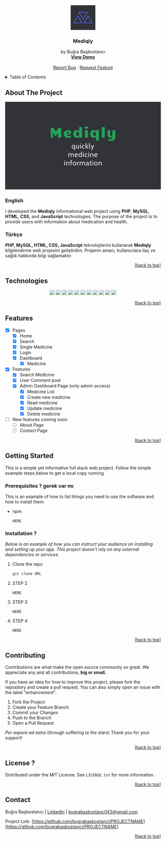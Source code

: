 <a name="readme-top"></a>

<!-- PROJECT LOGO -->
<br />
<div align="center">
  <a href="#">
    <img src="/mediqly.png" alt="Logo" width="80" height="80">
  </a>

  <h3 align="center">Mediqly</h3>
 <p align="center">
    by Buğra Başbostancı
    <br />
    <a href="link"><strong>View Demo</strong></a>
    <br />
    <br />
    <a href="link">Report Bug</a>
    ·
    <a href="link">Request Feature</a>
  </p>
</div>

<details>
  <summary>Table of Contents</summary>
  <ol>
    <li>
      <a href="#about-the-project">About The Project</a>
      <ul>
        <li><a href="#technologies">Technologies</a></li>
        <li><a href="#features">Features</a></li>
      </ul>
    </li>
    <li>
      <a href="#getting-started">Getting Started</a>
      <ul>
        <li><a href="#prerequisites">Prerequisites</a></li>
        <li><a href="#installation">Installation</a></li>
      </ul>
    </li>
    <li><a href="#contributing">Contributing</a></li>
    <li><a href="#license">License</a></li>
    <li><a href="#contact">Contact</a></li>
  </ol>
</details>

## About The Project

<img src="/mediqly-wallpaper.png" alt="Alt text" title="Optional title">

### English

I developed the **Mediqly** informational web project using **PHP**, **MySQL**, **HTML**, **CSS**, and **JavaScript** technologies. The purpose of the project is to provide users with information about medication and health.

### Türkçe

**PHP, MySQL, HTML, CSS, JavaScript** teknolojilerini kullanarak **Mediqly** bilgilendirme web projesini geliştirdim. Projenin amacı, kullanıcılara ilaç ve sağlık hakkında bilgi sağlamaktır.

<p align="right">[<a href="#readme-top">back to top</a>]</p>

## Technologies

<p align="center">
  <a><img src="https://img.shields.io/badge/php-%23777BB4.svg?style=for-the-badge&logo=php&logoColor=white"/></a>
  <a><img src="https://img.shields.io/badge/mysql-%2300f.svg?style=for-the-badge&logo=mysql&logoColor=white"/></a>
  <a><img src="https://img.shields.io/badge/html5-%23E34F26.svg?style=for-the-badge&logo=html5&logoColor=white"/></a>
  <a><img src="https://img.shields.io/badge/css3-%231572B6.svg?style=for-the-badge&logo=css3&logoColor=white"/></a>
  <a><img src="https://img.shields.io/badge/bootstrap-%238511FA.svg?style=for-the-badge&logo=bootstrap&logoColor=white"/></a>
  <a><img src="https://img.shields.io/badge/javascript-%23323330.svg?style=for-the-badge&logo=javascript&logoColor=%23F7DF1E"/></a>
  <a><img src="https://img.shields.io/badge/git-%23F05033.svg?style=for-the-badge&logo=git&logoColor=white"/></a>
  <a><img src="https://img.shields.io/badge/github-%23121011.svg?style=for-the-badge&logo=github&logoColor=white"/></a>
  <a><img src="https://img.shields.io/badge/markdown-%23000000.svg?style=for-the-badge&logo=markdown&logoColor=white"/></a>
  <a><img src="https://img.shields.io/badge/Visual%20Studio%20Code-0078d7.svg?style=for-the-badge&logo=visual-studio-code&logoColor=white"/></a>
  <a><img src="https://img.shields.io/badge/vercel-%23000000.svg?style=for-the-badge&logo=vercel&logoColor=white"/></a>

</p>

<p align="right">[<a href="#readme-top">back to top</a>]</p>

<!-- Features -->

## Features

- [x] Pages
  - [x] Home
  - [x] Search
  - [x] Single Medicine
  - [x] Login
  - [x] Dashboard
    - [x] Medicine
- [x] Features
  - [x] Search Medicine
  - [x] User Comment post
  - [x] Admin Dashboard Page (only admin access)
    - [x] Medicine List
    - [x] Create new medicine
    - [x] Read medicine
    - [x] Update medicine
    - [x] Delete medicine
- [ ] New features coming soon
  - [ ] About Page
  - [ ] Contact Page

<p align="right">[<a href="#readme-top">back to top</a>]</p>

<!-- GETTING STARTED -->

## Getting Started

This is a simple yet informative full stack web project. Follow the simple example steps below to get a local copy running.

### Prerequisites ? gerek var mı

This is an example of how to list things you need to use the software and how to install them.

- npm
  ```
  HERE
  ```

### Installation ?

_Below is an example of how you can instruct your audience on installing and setting up your app. This project doesn't rely on any external dependencies or services._

1. Clone the repo
   ```sh
   git clone URL
   ```
2. STEP 2
   ```
   HERE
   ```
3. STEP 3
   ```
   HERE
   ```
4. STEP 4
   ```
   HERE
   ```

<p align="right">[<a href="#readme-top">back to top</a>]</p>

<!-- CONTRIBUTING -->

## Contributing

Contributions are what make the open source community so great. We appreciate any and all contributions, **big or small.**

If you have an idea for how to improve this project, please fork the repository and create a pull request. You can also simply open an issue with the label "enhancement".

1. Fork the Project
2. Create your Feature Branch
3. Commit your Changes
4. Push to the Branch
5. Open a Pull Request

_Per aspera ad astra_ (through suffering to the stars)
Thank you for your support!

<p align="right">[<a href="#readme-top">back to top</a>]</p>

<!-- LICENSE -->

## License ?

Distributed under the MIT License. See `LICENSE.txt` for more information.

<p align="right">[<a href="#readme-top">back to top</a>]</p>

<!-- CONTACT -->

## Contact

Buğra Başbostancı | [LinkedIn](https://www.linkedin.com/in/bugrabasbostanci/) | bugrabasbostanci143@gmail.com

Project Link: [https://github.com/bugrabasbostanci/PROJECTNAME](https://github.com/bugrabasbostanci/PROJECTNAME)

<p align="right">[<a href="#readme-top">back to top</a>]</p>

<!-- ACKNOWLEDGMENTS -->
